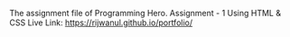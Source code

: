 The assignment file of Programming Hero. 
Assignment - 1
Using HTML & CSS
Live Link: https://rijwanul.github.io/portfolio/